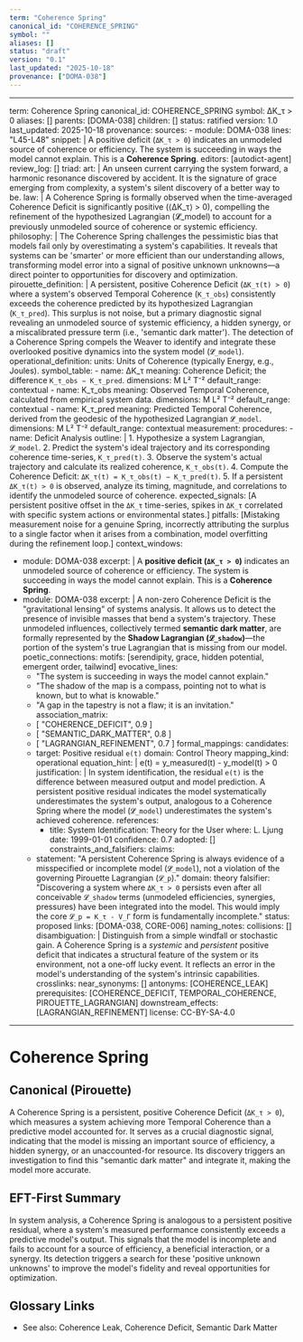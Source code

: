 ```yaml
---
term: "Coherence Spring"
canonical_id: "COHERENCE_SPRING"
symbol: ""
aliases: []
status: "draft"
version: "0.1"
last_updated: "2025-10-18"
provenance: ["DOMA-038"]
---
```


---
term: Coherence Spring
canonical_id: COHERENCE_SPRING
symbol: ΔK_τ > 0
aliases: []
parents: [DOMA-038]
children: []
status: ratified
version: 1.0
last_updated: 2025-10-18
provenance:
  sources:
    - module: DOMA-038
      lines: "L45-L48"
      snippet: |
        A positive deficit (`ΔK_τ > 0`) indicates an unmodeled source of coherence or efficiency. The system is succeeding in ways the model cannot explain. This is a **Coherence Spring**.
  editors: [autodict-agent]
  review_log: []
triad:
  art: |
    An unseen current carrying the system forward, a harmonic resonance discovered by accident. It is the signature of grace emerging from complexity, a system's silent discovery of a better way to be.
  law: |
    A Coherence Spring is formally observed when the time-averaged Coherence Deficit is significantly positive (⟨ΔK_τ⟩ > 0), compelling the refinement of the hypothesized Lagrangian (𝓛̂_model) to account for a previously unmodeled source of coherence or systemic efficiency.
  philosophy: |
    The Coherence Spring challenges the pessimistic bias that models fail only by overestimating a system's capabilities. It reveals that systems can be 'smarter' or more efficient than our understanding allows, transforming model error into a signal of positive unknown unknowns—a direct pointer to opportunities for discovery and optimization.
pirouette_definition: |
  A persistent, positive Coherence Deficit (`ΔK_τ(t) > 0`) where a system's observed Temporal Coherence (`K_τ_obs`) consistently exceeds the coherence predicted by its hypothesized Lagrangian (`K_τ_pred`). This surplus is not noise, but a primary diagnostic signal revealing an unmodeled source of systemic efficiency, a hidden synergy, or a miscalibrated pressure term (i.e., 'semantic dark matter'). The detection of a Coherence Spring compels the Weaver to identify and integrate these overlooked positive dynamics into the system model (`𝓛̂_model`).
operational_definition:
  units: Units of Coherence (typically Energy, e.g., Joules).
  symbol_table:
    - name: ΔK_τ
      meaning: Coherence Deficit; the difference `K_τ_obs − K_τ_pred`.
      dimensions: M L² T⁻²
      default_range: contextual
    - name: K_τ_obs
      meaning: Observed Temporal Coherence, calculated from empirical system data.
      dimensions: M L² T⁻²
      default_range: contextual
    - name: K_τ_pred
      meaning: Predicted Temporal Coherence, derived from the geodesic of the hypothesized Lagrangian `𝓛̂_model`.
      dimensions: M L² T⁻²
      default_range: contextual
  measurement:
    procedures:
      - name: Deficit Analysis
        outline: |
          1. Hypothesize a system Lagrangian, `𝓛̂_model`.
          2. Predict the system's ideal trajectory and its corresponding coherence time-series, `K_τ_pred(t)`.
          3. Observe the system's actual trajectory and calculate its realized coherence, `K_τ_obs(t)`.
          4. Compute the Coherence Deficit: `ΔK_τ(t) = K_τ_obs(t) − K_τ_pred(t)`.
          5. If a persistent `ΔK_τ(t) > 0` is observed, analyze its timing, magnitude, and correlations to identify the unmodeled source of coherence.
        expected_signals: [A persistent positive offset in the `ΔK_τ` time-series, spikes in `ΔK_τ` correlated with specific system actions or environmental states.]
        pitfalls: [Mistaking measurement noise for a genuine Spring, incorrectly attributing the surplus to a single factor when it arises from a combination, model overfitting during the refinement loop.]
context_windows:
  - module: DOMA-038
    excerpt: |
      A **positive deficit (`ΔK_τ > 0`)** indicates an unmodeled source of coherence or efficiency. The system is succeeding in ways the model cannot explain. This is a **Coherence Spring**.
  - module: DOMA-038
    excerpt: |
      A non-zero Coherence Deficit is the "gravitational lensing" of systems analysis. It allows us to detect the presence of invisible masses that bend a system's trajectory. These unmodeled influences, collectively termed **semantic dark matter**, are formally represented by the **Shadow Lagrangian (`𝓛_shadow`)**—the portion of the system's true Lagrangian that is missing from our model.
poetic_connections:
  motifs: [serendipity, grace, hidden potential, emergent order, tailwind]
  evocative_lines:
    - "The system is succeeding in ways the model cannot explain."
    - "The shadow of the map is a compass, pointing not to what is known, but to what is knowable."
    - "A gap in the tapestry is not a flaw; it is an invitation."
  association_matrix:
    - [ "COHERENCE_DEFICIT", 0.9 ]
    - [ "SEMANTIC_DARK_MATTER", 0.8 ]
    - [ "LAGRANGIAN_REFINEMENT", 0.7 ]
formal_mappings:
  candidates:
    - target: Positive residual `e(t)`
      domain: Control Theory
      mapping_kind: operational
      equation_hint: |
        e(t) = y_measured(t) - y_model(t) > 0
      justification: |
        In system identification, the residual `e(t)` is the difference between measured output and model prediction. A persistent positive residual indicates the model systematically underestimates the system's output, analogous to a Coherence Spring where the model (`𝓛̂_model`) underestimates the system's achieved coherence.
      references:
        - title: System Identification: Theory for the User
          where: L. Ljung
          date: 1999-01-01
      confidence: 0.7
  adopted: []
constraints_and_falsifiers:
  claims:
    - statement: "A persistent Coherence Spring is always evidence of a misspecified or incomplete model (`𝓛̂_model`), not a violation of the governing Pirouette Lagrangian (`𝓛_p`)."
      domain: theory
      falsifier: "Discovering a system where `ΔK_τ > 0` persists even after all conceivable `𝓛_shadow` terms (unmodeled efficiencies, synergies, pressures) have been integrated into the model. This would imply the core `𝓛_p = K_τ - V_Γ` form is fundamentally incomplete."
      status: proposed
      links: [DOMA-038, CORE-006]
naming_notes:
  collisions: []
  disambiguation: |
    Distinguish from a simple windfall or stochastic gain. A Coherence Spring is a *systemic* and *persistent* positive deficit that indicates a structural feature of the system or its environment, not a one-off lucky event. It reflects an error in the model's understanding of the system's intrinsic capabilities.
crosslinks:
  near_synonyms: []
  antonyms: [COHERENCE_LEAK]
  prerequisites: [COHERENCE_DEFICIT, TEMPORAL_COHERENCE, PIROUETTE_LAGRANGIAN]
  downstream_effects: [LAGRANGIAN_REFINEMENT]
license: CC-BY-SA-4.0
---

# Coherence Spring

## Canonical (Pirouette)
A Coherence Spring is a persistent, positive Coherence Deficit (`ΔK_τ > 0`), which measures a system achieving more Temporal Coherence than a predictive model accounted for. It serves as a crucial diagnostic signal, indicating that the model is missing an important source of efficiency, a hidden synergy, or an unaccounted-for resource. Its discovery triggers an investigation to find this "semantic dark matter" and integrate it, making the model more accurate.

## EFT-First Summary
In system analysis, a Coherence Spring is analogous to a persistent positive residual, where a system's measured performance consistently exceeds a predictive model's output. This signals that the model is incomplete and fails to account for a source of efficiency, a beneficial interaction, or a synergy. Its detection triggers a search for these 'positive unknown unknowns' to improve the model's fidelity and reveal opportunities for optimization.

## Glossary Links
- See also: Coherence Leak, Coherence Deficit, Semantic Dark Matter